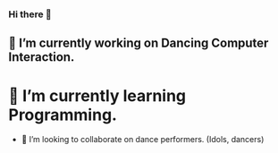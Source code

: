 ### Hi there 👋
## 🔭 I’m currently working on Dancing Computer Interaction.
# 🌱 I’m currently learning Programming.
- 👯 I’m looking to collaborate on dance performers. (Idols, dancers)
<!--
**yoonssseo/yoonssseo** is a ✨ _special_ ✨ repository because its `README.md` (this file) appears on your GitHub profile.


- 🤔 I’m looking for help with ...
- 💬 Ask me about ...
- 📫 How to reach me: ...
- 😄 Pronouns: ...
- ⚡ Fun fact: ...
-->
